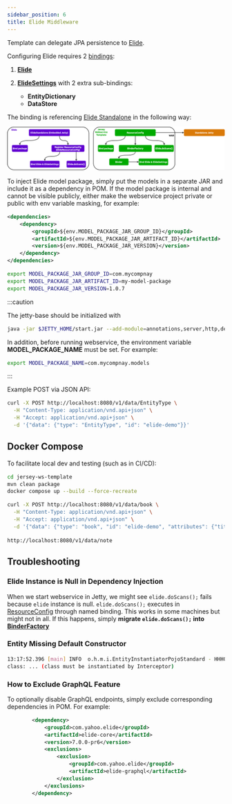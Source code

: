 ```yaml
---
sidebar_position: 6
title: Elide Middleware
---
```


Template can delegate JPA persistence to [Elide].

Configuring Elide requires 2 [bindings][what is binding]:

1. **[Elide][Elide instance class]**
2. **[ElideSettings][ElideSettings instance class]** with 2 extra sub-bindings:

   - **EntityDictionary**
   - **DataStore**

The binding is referencing [Elide Standalone] in the following way:

![Error loading resource-binding.png](./img/resource-binding.png)

To inject Elide model package, simply put the models in a separate JAR and include it as a dependency in POM. If the
model package is internal and cannot be visible publicly, either make the webservice project private or public with
env variable masking, for example:

```xml
<dependencies>
    <dependency>
        <groupId>${env.MODEL_PACKAGE_JAR_GROUP_ID}</groupId>
        <artifactId>${env.MODEL_PACKAGE_JAR_ARTIFACT_ID}</artifactId>
        <version>${env.MODEL_PACKAGE_JAR_VERSION}</version>
    </dependency>
</dependencies>
```

```bash
export MODEL_PACKAGE_JAR_GROUP_ID=com.mycompnay
export MODEL_PACKAGE_JAR_ARTIFACT_ID=my-model-package
export MODEL_PACKAGE_JAR_VERSION=1.0.7
```

:::caution

The jetty-base should be initialized with

```bash
java -jar $JETTY_HOME/start.jar --add-module=annotations,server,http,deploy,servlet,webapp,resources,jsp,websocket
```

In addition, before running webservice, the environment variable **MODEL_PACKAGE_NAME** must be set. For example:

```bash
export MODEL_PACKAGE_NAME=com.mycompnay.models
```

:::

Example POST via JSON API:

```bash
curl -X POST http://localhost:8080/v1/data/EntityType \
  -H "Content-Type: application/vnd.api+json" \
  -H "Accept: application/vnd.api+json" \
  -d '{"data": {"type": "EntityType", "id": "elide-demo"}}'
```

Docker Compose
--------------

To facilitate local dev and testing (such as in CI/CD):

```bash
cd jersey-ws-template
mvn clean package
docker compose up --build --force-recreate
```

```bash
curl -X POST http://localhost:8080/v1/data/book \
  -H "Content-Type: application/vnd.api+json" \
  -H "Accept: application/vnd.api+json" \
  -d '{"data": {"type": "book", "id": "elide-demo", "attributes": {"title": "Pride & Prejudice"}}}'
```

`http://localhost:8080/v1/data/note`

Troubleshooting
---------------

### Elide Instance is Null in Dependency Injection

When we start webservice in Jetty, we might see `elide.doScans();` fails because `elide` instance is null.
`elide.doScans();` executes in [ResourceConfig] through named binding. This works in some machines but might not in all.
If this happens, simply **migrate `elide.doScans();` into [BinderFactory]**

### Entity Missing Default Constructor

```bash
13:17:52.396 [main] INFO  o.h.m.i.EntityInstantiatorPojoStandard - HHH000182: No default (no-argument) constructor for
class: ... (class must be instantiated by Interceptor)
```

### How to Exclude GraphQL Feature

To optionally disable GraphQL endpoints, simply exclude corresponding dependencies in POM. For example:

```xml
        <dependency>
            <groupId>com.yahoo.elide</groupId>
            <artifactId>elide-core</artifactId>
            <version>7.0.0-pr6</version>
            <exclusions>
                <exclusion>
                    <groupId>com.yahoo.elide</groupId>
                    <artifactId>elide-graphql</artifactId>
                </exclusion>
            </exclusions>
        </dependency>
```

[BinderFactory]: https://github.com/QubitPi/jersey-ws-template/blob/jpa/src/main/java/com/qubitpi/ws/jersey/template/application/BinderFactory.java

[Elide]: https://elide.io/
[Elide instance class]: https://github.com/yahoo/elide/blob/master/elide-core/src/main/java/com/yahoo/elide/Elide.java
[Elide Standalone]: https://github.com/yahoo/elide/tree/master/elide-standalone
[ElideSettings instance class]: https://github.com/yahoo/elide/blob/master/elide-core/src/main/java/com/yahoo/elide/ElideSettings.java

[ResourceConfig]: https://github.com/QubitPi/jersey-ws-template/blob/jpa/src/main/java/com/qubitpi/ws/jersey/template/application/ResourceConfig.java

[what is binding]: https://qubitpi.github.io/jersey/ioc.html
